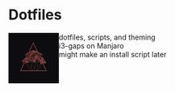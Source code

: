 # Dotfiles
<p>
  <img align="left" src="wallpaper/wall1.png" width="100"/> 
  dotfiles, scripts, and theming <br>
  i3-gaps on Manjaro <br>
  might make an install script later
</p>
